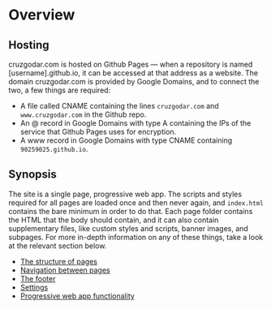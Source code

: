 # Overview



## Hosting

cruzgodar\.com is hosted on Github Pages — when a repository is named [username].github.io, it can be accessed at that address as a website. The domain cruzgodar\.com is provided by Google Domains, and to connect the two, a few things are required:

- A file called CNAME containing the lines `cruzgodar.com` and `www.cruzgodar.com` in the Github repo.
- An @ record in Google Domains with type A containing the IPs of the service that Github Pages uses for encryption.
- A www record in Google Domains with type CNAME containing `90259025.github.io`.



## Synopsis

The site is a single page, progressive web app. The scripts and styles required for all pages are loaded once and then never again, and `index.html` contains the bare minimum in order to do that. Each page folder contains the HTML that the body should contain, and it can also contain supplementary files, like custom styles and scripts, banner images, and subpages. For more in-depth information on any of these things, take a look at the relevant section below.

- [The structure of pages](https://github.com/90259025/90259025.github.io/blob/master/docs/page-structure.md)
- [Navigation between pages](https://github.com/90259025/90259025.github.io/blob/master/docs/navigation.md)
- [The footer](https://github.com/90259025/90259025.github.io/blob/master/docs/footer.md)
- [Settings](https://github.com/90259025/90259025.github.io/blob/master/docs/settings.md)
- [Progressive web app functionality](https://github.com/90259025/90259025.github.io/blob/master/docs/pwa.md)